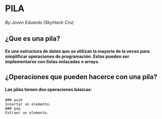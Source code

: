# PILA
###### By Joven Eduardo (SkyHack-Cru)

## ¿Que es una pila?
#### Es una estructura de datos que se utilizan la mayoria de la veces para simplificar operaciones de programación. Estas pueden ser implementarse con listas enlazadas o arrays.

## ¿Operaciones que pueden hacerce con una pila?
#### Las pilas tienen dos operaciones básicas:
    ### push
    Insertar un elemento.
    ### pop
    Extraer un elemento.